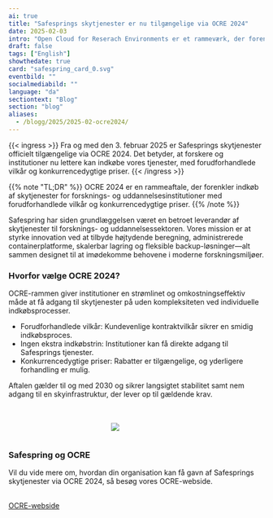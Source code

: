 ```yaml
---
ai: true
title: "Safesprings skytjenester er nu tilgængelige via OCRE 2024"
date: 2025-02-03
intro: "Open Cloud for Reserach Environments er et rammeværk, der forenkler indkøb af skytjenester."
draft: false
tags: ["English"]
showthedate: true
card: "safespring_card_0.svg"
eventbild: ""
socialmediabild: ""
language: "da"
sectiontext: "Blog"
section: "blog"
aliases:
  - /blogg/2025/2025-02-ocre2024/
---
```

{{< ingress >}}
Fra og med den 3. februar 2025 er Safesprings skytjenester officielt tilgængelige via OCRE 2024. Det betyder, at forskere og institutioner nu lettere kan indkøbe vores tjenester, med forudforhandlede vilkår og konkurrencedygtige priser.
{{< /ingress >}}

{{% note "TL;DR" %}}
OCRE 2024 er en rammeaftale, der forenkler indkøb af skytjenester for forsknings- og uddannelsesinstitutioner med forudforhandlede vilkår og konkurrencedygtige priser.
{{% /note %}}

Safespring har siden grundlæggelsen været en betroet leverandør af skytjenester til forsknings- og uddannelsessektoren. Vores mission er at styrke innovation ved at tilbyde højtydende beregning, administrerede containerplatforme, skalerbar lagring og fleksible backup-løsninger—alt sammen designet til at imødekomme behovene i moderne forskningsmiljøer.

### Hvorfor vælge OCRE 2024?

OCRE-rammen giver institutioner en strømlinet og omkostningseffektiv måde at få adgang til skytjenester på uden kompleksiteten ved individuelle indkøbsprocesser.

- Forudforhandlede vilkår: Kundevenlige kontraktvilkår sikrer en smidig indkøbsproces.
- Ingen ekstra indkøbstrin: Institutioner kan få direkte adgang til Safesprings tjenester.
- Konkurrencedygtige priser: Rabatter er tilgængelige, og yderligere forhandling er mulig.

Aftalen gælder til og med 2030 og sikrer langsigtet stabilitet samt nem adgang til en skyinfrastruktur, der lever op til gældende krav.

<br>
<br>
<div class="safespring-horisontal-card-container bg-white shadow-1 safespring-horisontal-card-row">
    <div class="safespring-horisontal-card-col safespring-horisontal-card-image" style="background-image: url(/img/card/ocre-background-blue.svg); display: flex;justify-content: center; align-items: center;" alt="">
        <img src="/img/card/ocre-logo-white.svg" style="max-width: 80%; min-width: 20%; min-height: 30px;">
    </div>
<div class="safespring-horisontal-card-col safespring-horisontal-card-content">
    <h3>Safespring og OCRE</h3>
    <p>Vil du vide mere om, hvordan din organisation kan få gavn af Safesprings skytjenester via OCRE 2024, så besøg vores OCRE-webside.</p>
    <br>
    <a class="button" href="/ocre/">OCRE-webside</a>
    <br>
</div>
</div>